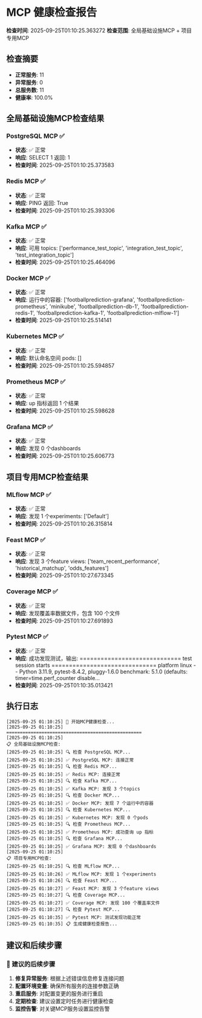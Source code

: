 # MCP 健康检查报告

**检查时间**: 2025-09-25T01:10:25.363272
**检查范围**: 全局基础设施MCP + 项目专用MCP

## 检查摘要

- **正常服务**: 11
- **异常服务**: 0
- **总服务数**: 11
- **健康率**: 100.0%

## 全局基础设施MCP检查结果

### PostgreSQL MCP ✅

- **状态**: ✅ 正常
- **响应**: SELECT 1 返回: 1
- **检查时间**: 2025-09-25T01:10:25.373583

### Redis MCP ✅

- **状态**: ✅ 正常
- **响应**: PING 返回: True
- **检查时间**: 2025-09-25T01:10:25.393306

### Kafka MCP ✅

- **状态**: ✅ 正常
- **响应**: 可用 topics: ['performance_test_topic', 'integration_test_topic', 'test_integration_topic']
- **检查时间**: 2025-09-25T01:10:25.464096

### Docker MCP ✅

- **状态**: ✅ 正常
- **响应**: 运行中的容器: ['footballprediction-grafana', 'footballprediction-prometheus', 'minikube', 'footballprediction-db-1', 'footballprediction-redis-1', 'footballprediction-kafka-1', 'footballprediction-mlflow-1']
- **检查时间**: 2025-09-25T01:10:25.514141

### Kubernetes MCP ✅

- **状态**: ✅ 正常
- **响应**: 默认命名空间 pods: []
- **检查时间**: 2025-09-25T01:10:25.594857

### Prometheus MCP ✅

- **状态**: ✅ 正常
- **响应**: up 指标返回 1 个结果
- **检查时间**: 2025-09-25T01:10:25.598628

### Grafana MCP ✅

- **状态**: ✅ 正常
- **响应**: 发现 0 个dashboards
- **检查时间**: 2025-09-25T01:10:25.606773

## 项目专用MCP检查结果

### MLflow MCP ✅

- **状态**: ✅ 正常
- **响应**: 发现 1 个experiments: ['Default']
- **检查时间**: 2025-09-25T01:10:26.315814

### Feast MCP ✅

- **状态**: ✅ 正常
- **响应**: 发现 3 个feature views: ['team_recent_performance', 'historical_matchup', 'odds_features']
- **检查时间**: 2025-09-25T01:10:27.673345

### Coverage MCP ✅

- **状态**: ✅ 正常
- **响应**: 发现覆盖率数据文件，包含 100 个文件
- **检查时间**: 2025-09-25T01:10:27.691893

### Pytest MCP ✅

- **状态**: ✅ 正常
- **响应**: 成功发现测试，输出: ============================= test session starts ==============================
platform linux -- Python 3.11.9, pytest-8.4.2, pluggy-1.6.0
benchmark: 5.1.0 (defaults: timer=time.perf_counter disable...
- **检查时间**: 2025-09-25T01:10:35.013421

## 执行日志

```
[2025-09-25 01:10:25] 🚀 开始MCP健康检查...
[2025-09-25 01:10:25] ==================================================
[2025-09-25 01:10:25]
📋 全局基础设施MCP检查:
[2025-09-25 01:10:25] 🔍 检查 PostgreSQL MCP...
[2025-09-25 01:10:25] ✅ PostgreSQL MCP: 连接正常
[2025-09-25 01:10:25] 🔍 检查 Redis MCP...
[2025-09-25 01:10:25] ✅ Redis MCP: 连接正常
[2025-09-25 01:10:25] 🔍 检查 Kafka MCP...
[2025-09-25 01:10:25] ✅ Kafka MCP: 发现 3 个topics
[2025-09-25 01:10:25] 🔍 检查 Docker MCP...
[2025-09-25 01:10:25] ✅ Docker MCP: 发现 7 个运行中的容器
[2025-09-25 01:10:25] 🔍 检查 Kubernetes MCP...
[2025-09-25 01:10:25] ✅ Kubernetes MCP: 发现 0 个pods
[2025-09-25 01:10:25] 🔍 检查 Prometheus MCP...
[2025-09-25 01:10:25] ✅ Prometheus MCP: 成功查询 up 指标
[2025-09-25 01:10:25] 🔍 检查 Grafana MCP...
[2025-09-25 01:10:25] ✅ Grafana MCP: 发现 0 个dashboards
[2025-09-25 01:10:25]
📋 项目专用MCP检查:
[2025-09-25 01:10:25] 🔍 检查 MLflow MCP...
[2025-09-25 01:10:26] ✅ MLflow MCP: 发现 1 个experiments
[2025-09-25 01:10:26] 🔍 检查 Feast MCP...
[2025-09-25 01:10:27] ✅ Feast MCP: 发现 3 个feature views
[2025-09-25 01:10:27] 🔍 检查 Coverage MCP...
[2025-09-25 01:10:27] ✅ Coverage MCP: 发现 100 个覆盖率文件
[2025-09-25 01:10:27] 🔍 检查 Pytest MCP...
[2025-09-25 01:10:35] ✅ Pytest MCP: 测试发现功能正常
[2025-09-25 01:10:35] 📋 生成健康检查报告...
```
## 建议和后续步骤

### 🎯 建议的后续步骤

1. **修复异常服务**: 根据上述错误信息修复连接问题
2. **配置环境变量**: 确保所有服务的连接参数正确
3. **重启服务**: 对配置变更的服务进行重启
4. **定期检查**: 建议设置定时任务进行健康检查
5. **监控告警**: 对关键MCP服务设置监控告警
